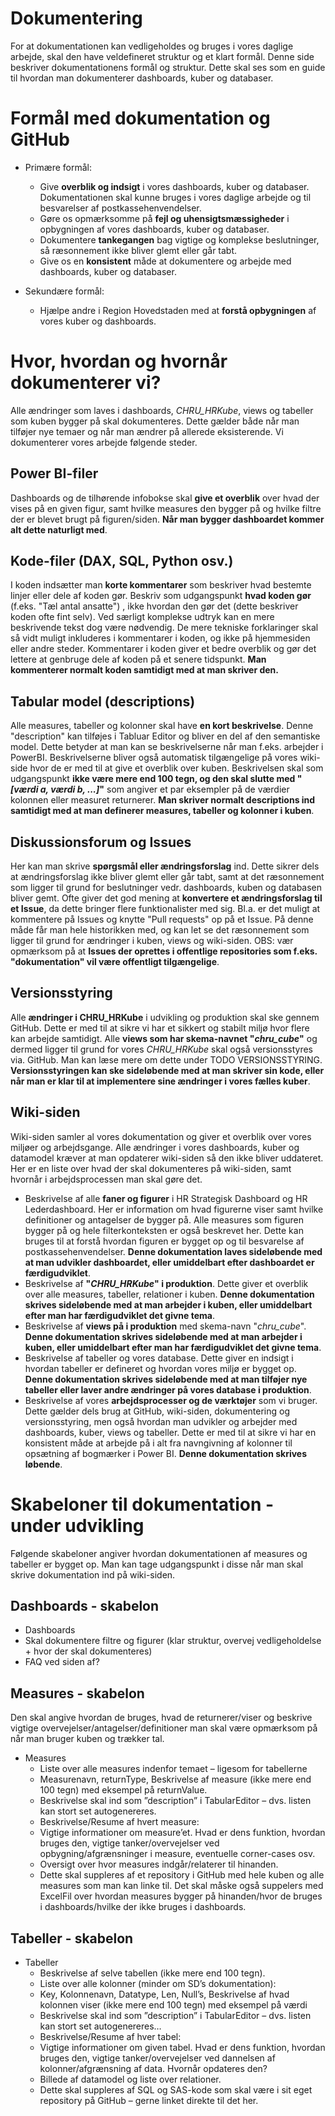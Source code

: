 # Dokumentering

For at dokumentationen kan vedligeholdes og bruges i vores daglige arbejde, skal den have veldefineret struktur og et klart formål. Denne side beskriver dokumentationens formål og struktur. Dette skal ses som en guide til hvordan man dokumenterer dashboards, kuber og databaser.


# Formål med dokumentation og GitHub

- Primære formål:
  - Give **overblik og indsigt** i vores dashboards, kuber og databaser. Dokumentationen skal kunne bruges i vores daglige arbejde og til besvarelser af postkassehenvendelser.
  - Gøre os opmærksomme på **fejl og uhensigtsmæssigheder** i opbygningen af vores dashboards, kuber og databaser.
  - Dokumentere **tankegangen** bag vigtige og komplekse beslutninger, så ræsonnement ikke bliver glemt eller går tabt.
  - Give os en **konsistent** måde at dokumentere og arbejde med dashboards, kuber og databaser.
  
- Sekundære formål:
  - Hjælpe andre i Region Hovedstaden med at **forstå opbygningen** af vores kuber og dashboards.

# Hvor, hvordan og hvornår dokumenterer vi?
Alle ændringer som laves i dashboards, *CHRU_HRKube*, views og tabeller som kuben bygger på skal dokumenteres. Dette gælder både når man tilføjer nye temaer og når man ændrer på allerede eksisterende. Vi dokumenterer vores arbejde følgende steder.
## Power BI-filer
Dashboards og de tilhørende infobokse skal **give et overblik** over hvad der vises på en given figur, samt hvilke measures den bygger på og hvilke filtre der er blevet brugt på figuren/siden. **Når man bygger dashboardet kommer alt dette naturligt med**.

## Kode-filer (DAX, SQL, Python osv.)
I koden indsætter man **korte kommentarer** som beskriver hvad bestemte linjer eller dele af koden gør. Beskriv som udgangspunkt **hvad koden gør** (f.eks. "Tæl antal ansatte") , ikke hvordan den gør det (dette beskriver koden ofte fint selv). Ved særligt komplekse udtryk kan en mere beskrivende tekst dog være nødvendig. De mere tekniske forklaringer skal så vidt muligt inkluderes i kommentarer i koden, og ikke på hjemmesiden eller andre steder. Kommentarer i koden giver et bedre overblik og gør det lettere at genbruge dele af koden på et senere tidspunkt. **Man kommenterer normalt koden samtidigt med at man skriver den.**

## Tabular model (descriptions)
Alle measures, tabeller og kolonner skal have **en kort beskrivelse**. Denne "description" kan tilføjes i Tabluar Editor og bliver en del af den semantiske model. Dette betyder at man kan se beskrivelserne når man f.eks. arbejder i PowerBI. Beskrivelserne bliver også automatisk tilgængelige på vores wiki-side hvor de er med til at give et overblik over kuben. Beskrivelsen skal som udgangspunkt **ikke være mere end 100 tegn, og den skal slutte med "*[værdi a, værdi b, ...]*"** som angiver et par eksempler på de værdier kolonnen eller measuret returnerer. **Man skriver normalt descriptions ind samtidigt med at man definerer measures, tabeller og kolonner i kuben**.

## Diskussionsforum og Issues
Her kan man skrive **spørgsmål eller ændringsforslag** ind. Dette sikrer dels at ændringsforslag ikke bliver glemt eller går tabt, samt at det ræsonnement som ligger til grund for beslutninger vedr. dashboards, kuben og databasen bliver gemt. Ofte giver det god mening at **konvertere et ændringsforslag til et Issue**, da dette bringer flere funktionalister med sig. Bl.a. er det muligt at kommentere på Issues og knytte "Pull requests" op på et Issue. På denne måde får man hele historikken med, og kan let se det ræsonnement som ligger til grund for ændringer i kuben, views og wiki-siden. OBS: vær opmærksom på at **Issues der oprettes i offentlige repositories som f.eks. "dokumentation" vil være offentligt tilgængelige**.

## Versionsstyring
Alle **ændringer i CHRU_HRKube** i udvikling og produktion skal ske gennem GitHub. Dette er med til at sikre vi har et sikkert og stabilt miljø hvor flere kan arbejde samtidigt. Alle **views som har skema-navnet "*chru_cube*"** og dermed ligger til grund for vores *CHRU_HRKube* skal også versionsstyres via. GitHub. Man kan læse mere om dette under TODO VERSIONSSTYRING. **Versionsstyringen kan ske sideløbende med at man skriver sin kode, eller når man er klar til at implementere sine ændringer i vores fælles kuber**.

## Wiki-siden
Wiki-siden samler al vores dokumentation og giver et overblik over vores miljøer og arbejdsgange. Alle ændringer i vores dashboards, kuber og datamodel kræver at man opdaterer wiki-siden så den ikke bliver uddateret. Her er en liste over hvad der skal dokumenteres på wiki-siden, samt hvornår i arbejdsprocessen man skal gøre det.
- Beskrivelse af alle **faner og figurer** i HR Strategisk Dashboard og HR Lederdashboard. Her er information om hvad figurerne viser samt hvilke definitioner og antagelser de bygger på. Alle measures som figuren bygger på og hele filterkonteksten er også beskrevet her. Dette kan bruges til at forstå hvordan figuren er bygget op og til besvarelse af postkassehenvendelser. **Denne dokumentation laves sideløbende med at man udvikler dashboardet, eller umiddelbart efter dashboardet er færdigudviklet**.
- Beskrivelse af **"*CHRU_HRKube*" i produktion**. Dette giver et overblik over alle measures, tabeller, relationer i kuben. **Denne dokumentation skrives sideløbende med at man arbejder i kuben, eller umiddelbart efter man har færdigudviklet det givne tema**.
- Beskrivelse af **views på i produktion** med skema-navn "*chru_cube*". **Denne dokumentation skrives sideløbende med at man arbejder i kuben, eller umiddelbart efter man har færdigudviklet det givne tema**.
- Beskrivelse af tabeller og vores database. Dette giver en indsigt i hvordan tabeller er defineret og hvordan vores miljø er bygget op. **Denne dokumentation skrives sideløbende med at man tilføjer nye tabeller eller laver andre ændringer på vores database i produktion**.
- Beskrivelse af vores **arbejdsprocesser og de værktøjer** som vi bruger. Dette gælder dels brug at GitHub, wiki-siden, dokumentering og versionsstyring, men også hvordan man udvikler og arbejder med dashboards, kuber, views og tabeller. Dette er med til at sikre vi har en konsistent måde at arbejde på i alt fra navngivning af kolonner til opsætning af bogmærker i Power BI. **Denne dokumentation skrives løbende**.

# Skabeloner til dokumentation - under udvikling
Følgende skabeloner angiver hvordan dokumentationen af measures og tabeller er bygget op. Man kan tage udgangspunkt i disse når man skal skrive dokumentation ind på wiki-siden.
## Dashboards - skabelon

- Dashboards
- Skal dokumentere filtre og figurer (klar struktur, overvej vedligeholdelse + hvor der skal dokumenteres)
- FAQ ved siden af?


## Measures - skabelon
Den skal angive hvordan de bruges, hvad de returnerer/viser og beskrive vigtige overvejelser/antagelser/definitioner man skal være opmærksom på når man bruger kuben og trækker tal.
- Measures
  - Liste over alle measures indenfor temaet – ligesom for tabellerne
  - Measurenavn, returnType, Beskrivelse af measure (ikke mere end 100 tegn) med eksempel på returnValue.
  - Beskrivelse skal ind som ”description” i TabularEditor – dvs. listen kan stort set autogenereres.
  - Beskrivelse/Resume af hvert measure:
  - Vigtige informationer om measure’et. Hvad er dens funktion, hvordan bruges den, vigtige tanker/overvejelser ved opbygning/afgrænsninger i measure, eventuelle corner-cases osv.
  - Oversigt over hvor measures indgår/relaterer til hinanden.
  - Dette skal suppleres af et repository i GitHub med hele kuben og alle measures som man kan linke til. Det skal måske også suppelers med ExcelFil over hvordan measures bygger på hinanden/hvor de bruges i dashboards/hvilke der ikke bruges i dashboards.

## Tabeller - skabelon
- Tabeller
  - Beskrivelse af selve tabellen (ikke mere end 100 tegn).
  - Liste over alle kolonner (minder om SD’s dokumentation):
  - Key, Kolonnenavn, Datatype, Len, Null’s, Beskrivelse af hvad kolonnen viser (ikke mere end 100 tegn) med eksempel på værdi
  - Beskrivelse skal ind som ”description” i TabularEditor – dvs. listen kan stort set autogenereres…
  - Beskrivelse/Resume af hver tabel:
  - Vigtige informationer om given tabel. Hvad er dens funktion, hvordan bruges den, vigtige tanker/overvejelser ved dannelsen af kolonner/afgrænsning af data. Hvornår opdateres den?
  - Billede af datamodel og liste over relationer.
  - Dette skal suppleres af SQL og SAS-kode som skal være i sit eget repository på GitHub – gerne linket direkte til det her.


